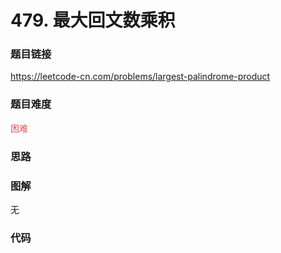 # 479. 最大回文数乘积

### 题目链接

https://leetcode-cn.com/problems/largest-palindrome-product

### 题目难度

<font color=#D9534F>困难</font>

### 思路



### 图解

无

### 代码

```python
```